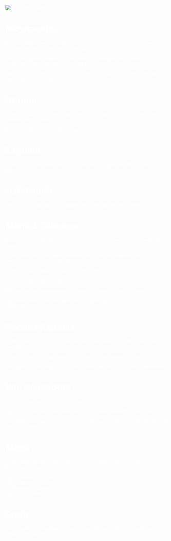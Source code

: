 <style>
    * { color:white; }
</style>

<script>

    import {storeSumario} from "$lib/ts/storeSumario";
    storeSumario.set([
        {"id":"Movimento"},
        {"id":"Ataque"},
        {"id":"Esquiva"},
        {"id":"Habilidade"},
        {"id":"Mana & Talentos"},
        {"id":"Poções Rápidas"},
        {"id":"Baú do tesouro"},
        {"id":"Mapa"},
        {"id":"Stela"}
    ]);

</script>

![Vivian Wallpaper](https://images3.alphacoders.com/984/thumb-1920-984618.jpg)

<span id="Movimento" />

# Movimento
Pressione A / D para mover para a direita e esquerda.
Aperte duas vezes e segure qualquer botão para tomar
impulso.

Pressione S para abaixar. Alguns ataques podem ser esquivados abaixando.
Pressione Space para pular.

Interações que requerem ações específicas serão exibidas no canto inferior
direito da janela do jogo.

<span id="Ataque" />

# Ataque
Aperte K para realizar um ataque forte.
Um ataque forte bem usado pode quebrar
defesas inimigas.

Pressione J para realizar um ataque normal.

<span id="Esquiva" />

# Esquiva
Aperte U para esquivar.
Você não pode esquivar
através de um inimigo em
guarda.

<span id="Habilidade" />

# Habilidade
Pressione L para usar a habilidade.
Designe habilidades no menu.

<span id="Mana & Talentos" />

# Mana & Talentos
Monstros derrotados derrubarão cristais
de mana que se convertem em mana.

Mana pode ser usado para melhorar traços
da personagem, aprimorar armas e acessar
novas habilidades.

Aperte tab para abrir o menu e escolha talentos.

Use a mana para desbloquear novas
melhorias.

É altamente recomendado desbloquear 
os talentos com os ícones: 

- Estrela dentro de um quadrado a 45 graus e
- Estrela dentro de um circulo.

<span id="Poções Rápidas" />

# Poções Rápidas
Aperte Tab para acessar a interface do menu para
trocar de equipamento e navegar/ usar itens.

Aperte F para usar rapidamente uma poção e recuperar
vida ou fúria.

Você pode pressionar Q/E para trocar
entre poções equipadas rapidamente,

<span id="Baú do tesouro" />

# Baú do tesouro
Para abrir um baú de tesouros, ataque-o até
ele abrir.

Alguns baús de tesouros precisam de uma chave
específica para abrir.

Tentar abrir um baú trancado sem obter a chave
pode resultar na perda dos itens lá de dentro.

<span id="Mapa" />

# Mapa
Aperte M para ver o mapa do local atual e as áreas ajacentes.
Áreas não descobertas não serão mostradas, até você
visitá-las.

-  <span>Vermelho</span> - Jogador
-  <span>Verde</span>    - Salvar
-  <span>Amarelo</span>  - Objetivo
-  <span>Roxo</span>     - Chefe

<span id="Stela" />

# Stela
Você pode viajar rapidamente em Stelas. Stelas podem
ser usadas para salvar o seu progresso no jogo.
<br>

